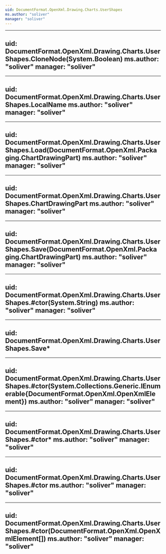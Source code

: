 ```yaml
---
uid: DocumentFormat.OpenXml.Drawing.Charts.UserShapes
ms.author: "soliver"
manager: "soliver"
---
```


---
uid: DocumentFormat.OpenXml.Drawing.Charts.UserShapes.CloneNode(System.Boolean)
ms.author: "soliver"
manager: "soliver"
---

---
uid: DocumentFormat.OpenXml.Drawing.Charts.UserShapes.LocalName
ms.author: "soliver"
manager: "soliver"
---

---
uid: DocumentFormat.OpenXml.Drawing.Charts.UserShapes.Load(DocumentFormat.OpenXml.Packaging.ChartDrawingPart)
ms.author: "soliver"
manager: "soliver"
---

---
uid: DocumentFormat.OpenXml.Drawing.Charts.UserShapes.ChartDrawingPart
ms.author: "soliver"
manager: "soliver"
---

---
uid: DocumentFormat.OpenXml.Drawing.Charts.UserShapes.Save(DocumentFormat.OpenXml.Packaging.ChartDrawingPart)
ms.author: "soliver"
manager: "soliver"
---

---
uid: DocumentFormat.OpenXml.Drawing.Charts.UserShapes.#ctor(System.String)
ms.author: "soliver"
manager: "soliver"
---

---
uid: DocumentFormat.OpenXml.Drawing.Charts.UserShapes.Save*
---

---
uid: DocumentFormat.OpenXml.Drawing.Charts.UserShapes.#ctor(System.Collections.Generic.IEnumerable{DocumentFormat.OpenXml.OpenXmlElement})
ms.author: "soliver"
manager: "soliver"
---

---
uid: DocumentFormat.OpenXml.Drawing.Charts.UserShapes.#ctor*
ms.author: "soliver"
manager: "soliver"
---

---
uid: DocumentFormat.OpenXml.Drawing.Charts.UserShapes.#ctor
ms.author: "soliver"
manager: "soliver"
---

---
uid: DocumentFormat.OpenXml.Drawing.Charts.UserShapes.#ctor(DocumentFormat.OpenXml.OpenXmlElement[])
ms.author: "soliver"
manager: "soliver"
---
